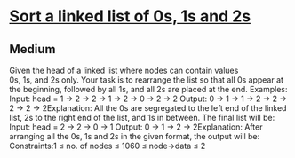 # [Sort a linked list of 0s, 1s and 2s](https://www.geeksforgeeks.org/problems/given-a-linked-list-of-0s-1s-and-2s-sort-it/1?page=7&sortBy=submissions)
## Medium
Given the head of a linked list where nodes can contain values 0s,&nbsp;1s,&nbsp;and&nbsp;2s&nbsp;only. Your&nbsp;task is to&nbsp;rearrange&nbsp;the list so that all&nbsp;0s&nbsp;appear at the beginning, followed by all&nbsp;1s, and all&nbsp;2s&nbsp;are placed at the end.
Examples:
Input: head = 1 → 2 → 2 → 1 → 2 → 0 → 2 → 2   Output: 0 → 1 → 1 → 2 → 2 → 2 → 2 → 2Explanation: All the 0s are segregated to the left end of the linked list, 2s to the right end of the list, and 1s in between. The final list will be:   
Input: head = 2 → 2 → 0 → 1   Output: 0 → 1 → 2 → 2Explanation: After arranging all the 0s, 1s and 2s in the given format, the output will be:   
Constraints:1 ≤ no. of nodes ≤ 1060 ≤ node-&gt;data ≤ 2
